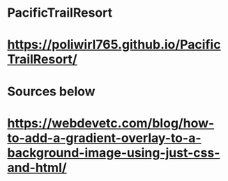 # PacificTrailResort
# 
# https://poliwirl765.github.io/PacificTrailResort/




# Sources below

# https://webdevetc.com/blog/how-to-add-a-gradient-overlay-to-a-background-image-using-just-css-and-html/
